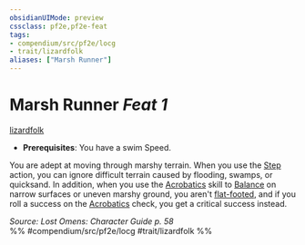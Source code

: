 ```yaml
---
obsidianUIMode: preview
cssclass: pf2e,pf2e-feat
tags:
- compendium/src/pf2e/locg
- trait/lizardfolk
aliases: ["Marsh Runner"]
---
```

# Marsh Runner  *Feat 1*  
[lizardfolk](lizardfolk-b1.md "Lizardfolk Ancestry & Heritage Trait")  

- **Prerequisites**: You have a swim Speed.

You are adept at moving through marshy terrain. When you use the [Step](step.md) action, you can ignore difficult terrain caused by flooding, swamps, or quicksand. In addition, when you use the [Acrobatics](skills.md#Acrobatics) skill to [Balance](balance.md) on narrow surfaces or uneven marshy ground, you aren't [flat-footed](conditions.md#Flat-footed), and if you roll a success on the [Acrobatics](skills.md#Acrobatics) check, you get a critical success instead.

*Source: Lost Omens: Character Guide p. 58*  
%% #compendium/src/pf2e/locg #trait/lizardfolk %%